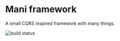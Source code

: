 # Mani framework
A small CQRS inspired framework with many things.

![build status](https://github.com/jvalduvieco/mani/actions/workflows/ci.yml/badge.svg)


